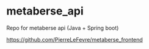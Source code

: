 # metaberse_api
Repo for metaberse api (Java + Spring boot)

https://github.com/PierreLeFevre/metaberse_frontend
